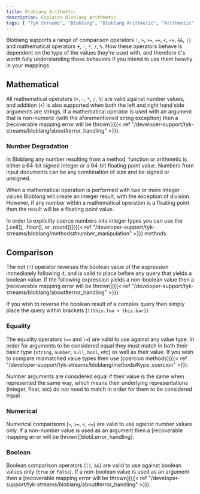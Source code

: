 ```yaml
---
title: Bloblang Arithmetic
description: Explains Bloblang Arithmetic
tags: [ "Tyk Streams", "Bloblang", "Bloblang Arithmetic", "Arithmetic" ]
---
```


Bloblang supports a range of comparison operators `!`, `>`, `>=`, `==`, `<`, `<=`, `&&`, `||` and mathematical operators `+`, `-`, `*`, `/`, `%`. How these operators behave is dependent on the type of the values they're used with, and therefore it's worth fully understanding these behaviors if you intend to use them heavily in your mappings.

## Mathematical

All mathematical operators (`+`, `-`, `*`, `/`, `%`) are valid against number values, and addition (`+`) is also supported when both the left and right hand side arguments are strings. If a mathematical operator is used with an argument that is non-numeric (with the aforementioned string exception) then a [recoverable mapping error will be thrown]({{< ref "/developer-support/tyk-streams/bloblang/about#error_handling" >}}).

### Number Degradation

In Bloblang any number resulting from a method, function or arithmetic is either a 64-bit signed integer or a 64-bit floating point value. Numbers from input documents can be any combination of size and be signed or unsigned.

When a mathematical operation is performed with two or more integer values Bloblang will create an integer result, with the exception of division. However, if any number within a mathematical operation is a floating point then the result will be a floating point value.

In order to explicitly coerce numbers into integer types you can use the [.ceil(), .floor(), or .round()]({{< ref "/developer-support/tyk-streams/bloblang/methods#number_manipulation" >}}) methods.

## Comparison

The not (`!`) operator reverses the boolean value of the expression immediately following it, and is valid to place before any query that yields a boolean value. If the following expression yields a non-boolean value then a [recoverable mapping error will be thrown]({{< ref "/developer-support/tyk-streams/bloblang/about#error_handling" >}}).

If you wish to reverse the boolean result of a complex query then simply place the query within brackets (`!(this.foo > this.bar)`).

### Equality

The equality operators (`==` and `!=`) are valid to use against any value type. In order for arguments to be considered equal they must match in both their basic type (`string`, `number`, `null`, `bool`, etc) as well as their value. If you wish to compare mismatched value types then use [coercion methods]({{< ref "/developer-support/tyk-streams/bloblang/methods#type_coercion" >}}).

Number arguments are considered equal if their value is the same when represented the same way, which means their underlying representations (integer, float, etc) do not need to match in order for them to be considered equal.

### Numerical

Numerical comparisons (`>`, `>=`, `<`, `<=`) are valid to use against number values only. If a non-number value is used as an argument then a [recoverable mapping error will be thrown][blobl.error_handling].

### Boolean

Boolean comparison operators (`||`, `&&`) are valid to use against boolean values only (`true` or `false`). If a non-boolean value is used as an argument then a [recoverable mapping error will be thrown]({{< ref "/developer-support/tyk-streams/bloblang/about#error_handling" >}}).

